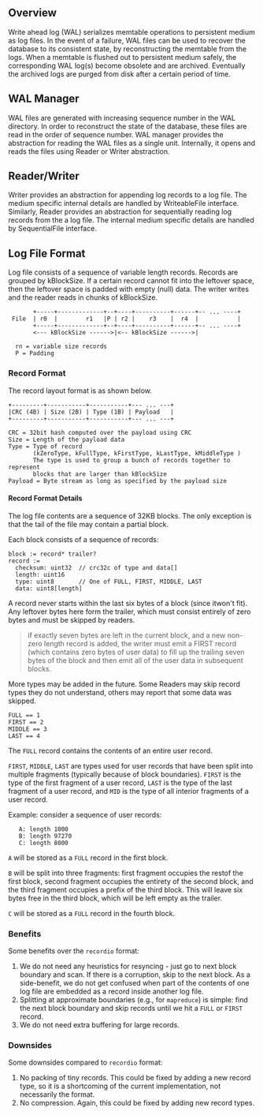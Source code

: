 ## Overview

Write ahead log (WAL) serializes memtable operations to persistent medium as log files. In the event of a failure, WAL files can be used to recover the database to its consistent state, by reconstructing the memtable from the logs. When a memtable is flushed out to persistent medium safely, the corresponding WAL log(s) become obsolete and are archived. Eventually the archived logs are purged from disk after a certain period of time.

## WAL Manager

WAL files are generated with increasing sequence number in the WAL directory. In order to reconstruct the state of the database, these files are read in the order of sequence number. WAL manager provides the abstraction for reading the WAL files as a single unit. Internally, it opens and reads the files using Reader or Writer abstraction.

## Reader/Writer

Writer provides an abstraction for appending log records to a log file. The medium specific internal details are handled by WriteableFile interface. Similarly, Reader provides an abstraction for sequentially reading log records from the a log file. The internal medium specific details are handled by SequentialFile interface.

## Log File Format

Log file consists of a sequence of variable length records. Records are grouped by kBlockSize. If a certain record cannot fit into the leftover space, then the leftover space is padded with empty (null) data. The writer writes and the reader reads in chunks of kBlockSize.

```
       +-----+-------------+--+----+----------+------+-- ... ----+
 File  | r0  |        r1   |P | r2 |    r3    |  r4  |           |
       +-----+-------------+--+----+----------+------+-- ... ----+
       <--- kBlockSize ------>|<-- kBlockSize ------>|

  rn = variable size records
  P = Padding
```

### Record Format

The record layout format is as shown below.

```
+---------+-----------+-----------+--- ... ---+
|CRC (4B) | Size (2B) | Type (1B) | Payload   |
+---------+-----------+-----------+--- ... ---+

CRC = 32bit hash computed over the payload using CRC
Size = Length of the payload data
Type = Type of record
       (kZeroType, kFullType, kFirstType, kLastType, kMiddleType )
       The type is used to group a bunch of records together to represent
       blocks that are larger than kBlockSize
Payload = Byte stream as long as specified by the payload size
```

#### Record Format Details

The log file contents are a sequence of 32KB blocks.  The only exception is that the tail of the file may contain a partial block.

Each block consists of a sequence of records:

```
block := record* trailer?
record :=
  checksum: uint32	// crc32c of type and data[]
  length: uint16
  type: uint8		// One of FULL, FIRST, MIDDLE, LAST 
  data: uint8[length]
```

A record never starts within the last six bytes of a block (since itwon't fit).  Any leftover bytes here form the trailer, which must consist entirely of zero bytes and must be skipped by readers.

> if exactly seven bytes are left in the current block, and a new non-zero length record is added, the writer must emit a FIRST record (which contains zero bytes of user data) to fill up the trailing seven bytes of the block and then emit all of the user data in subsequent blocks.

More types may be added in the future.  Some Readers may skip record types they do not understand, others may report that some data was skipped.

```
FULL == 1
FIRST == 2
MIDDLE == 3
LAST == 4
```

The `FULL` record contains the contents of an entire user record.

`FIRST`, `MIDDLE`, `LAST` are types used for user records that have been
split into multiple fragments (typically because of block boundaries).
`FIRST` is the type of the first fragment of a user record, `LAST` is the
type of the last fragment of a user record, and `MID` is the type of all
interior fragments of a user record.

Example: consider a sequence of user records:

```
   A: length 1000
   B: length 97270
   C: length 8000
```

`A` will be stored as a `FULL` record in the first block.

`B` will be split into three fragments: first fragment occupies the restof the first block, second fragment occupies the entirety of the second block, and the third fragment occupies a prefix of the third block.  This will leave six bytes free in the third block, which will be left empty as the trailer.

`C` will be stored as a `FULL` record in the fourth block.

### Benefits

Some benefits over the `recordio` format:

1. We do not need any heuristics for resyncing - just go to next block boundary and scan.  If there is a corruption, skip to the next block.  As a side-benefit, we do not get confused when part of the contents of one log file are embedded as a record inside another log file.
1. Splitting at approximate boundaries (e.g., for `mapreduce`) is simple: find the next block boundary and skip records until we hit a `FULL` or `FIRST` record.
1. We do not need extra buffering for large records.

### Downsides

Some downsides compared to `recordio` format:

1. No packing of tiny records.  This could be fixed by adding a new record type, so it is a shortcoming of the current implementation, not necessarily the format.
1. No compression.  Again, this could be fixed by adding new record types.